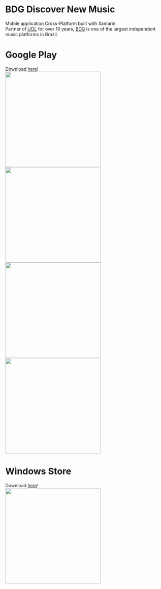 # BDG Discover New Music
Mobile application Cross-Platform built with Xamarin.<br/>
Partner of <a href="www.uol.com.br" target="_blank">UOL</a> for over 10 years, <a href="bdg.media" target="_blank">BDG</a> is one of the largest independent music platforms in Brazil.

# Google Play
<p>
Download <a href="https://play.google.com/store/apps/details?id=media.bdg" target="_blank">here</a>!<br/>
<img src="https://lh3.googleusercontent.com/2oQPIpoC0q9FkQnWJwUw7-jCsFgJlCOFybLDI2bx5G4k18i0xM3q7C3Nid1TDqoFzDM=h900-rw" height="300" />
<img src="https://lh3.googleusercontent.com/c2iwOeZmuASQmzHmvMWiuWS6m5Ck_scJIlKSFlCf4A0j1QL9O3WRWrEYzSqXEpUMhCw=h900-rw" height="300" />
<img src="https://lh3.googleusercontent.com/ygtYeiJyL6pMFSM6LEgYvWIQ2Cs8DFWa5nBVrCtGpSZeiRLsL1vhbzulhXSY1fyGQFVW=h900-rw" height="300" />
<img src="https://lh3.googleusercontent.com/N-KmBfU8IZNOPnwuHs6gm_b5nlMnaVcq0NPWdiiopfadhwil_TUKvTbemi3eQwD03QA=h900-rw" height="300" />
</p>

# Windows Store
<p>
Download <a href="https://www.microsoft.com/store/apps/9nvg0pr7pw65" target="_blank">here</a>!<br/>
<img src="https://store-images.s-microsoft.com/image/apps.61359.14395100428437546.b58ac536-23a2-4ac7-857e-ff0d6e0dec78.5bc71406-790d-40b7-9299-2c0998867abb?w=1399&h=787&q=60" height="300" />
</p>
